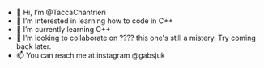 - 👋 Hi, I’m @TaccaChantrieri
- 👀 I’m interested in learning how to code in C++
- 🌱 I’m currently learning C++
- 💞️ I’m looking to collaborate on ???? this one's still a mistery. Try coming back later.
- 📫 You can reach me at instagram @gabsjuk

<!---
TaccaChantrieri/TaccaChantrieri is a ✨ special ✨ repository because its `README.md` (this file) appears on your GitHub profile.
You can click the Preview link to take a look at your changes.
--->
